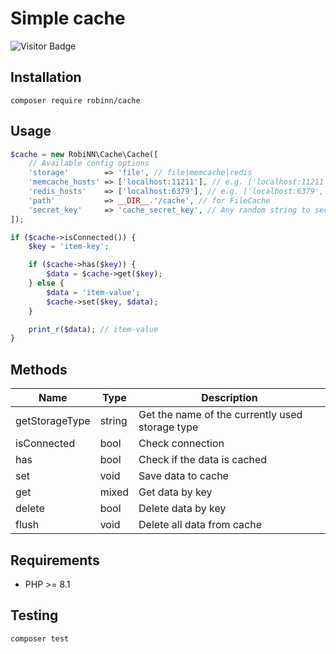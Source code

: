 # Simple cache

![Visitor Badge](https://visitor-badge.laobi.icu/badge?page_id=RobiNN1.Cache)

## Installation

```
composer require robinn/cache
```

## Usage

```php
$cache = new RobiNN\Cache\Cache([
    // Available config options
    'storage'        => 'file', // file|memcache|redis
    'memcache_hosts' => ['localhost:11211'], // e.g. ['localhost:11211', '192.168.1.100:11211', ['host' => 'localhost', 'port' => 11211]]
    'redis_hosts'    => ['localhost:6379'], // e.g. ['localhost:6379', '192.168.1.100:6379:1:passwd', ['host' => 'localhost', 'port' => 6379, 'password' => 'passwd']]
    'path'           => __DIR__.'/cache', // for FileCache
    'secret_key'     => 'cache_secret_key', // Any random string to secure FileCache
]);

if ($cache->isConnected()) {
    $key = 'item-key';

    if ($cache->has($key)) {
        $data = $cache->get($key);
    } else {
        $data = 'item-value';
        $cache->set($key, $data);
    }

    print_r($data); // item-value
}
```

## Methods

| Name           | Type   | Description                                     |
|----------------|--------|-------------------------------------------------|
| getStorageType | string | Get the name of the currently used storage type |
| isConnected    | bool   | Check connection                                |
| has            | bool   | Check if the data is cached                     |
| set            | void   | Save data to cache                              |
| get            | mixed  | Get data by key                                 |
| delete         | bool   | Delete data by key                              |
| flush          | void   | Delete all data from cache                      |

## Requirements

- PHP >= 8.1

## Testing

```
composer test
```
